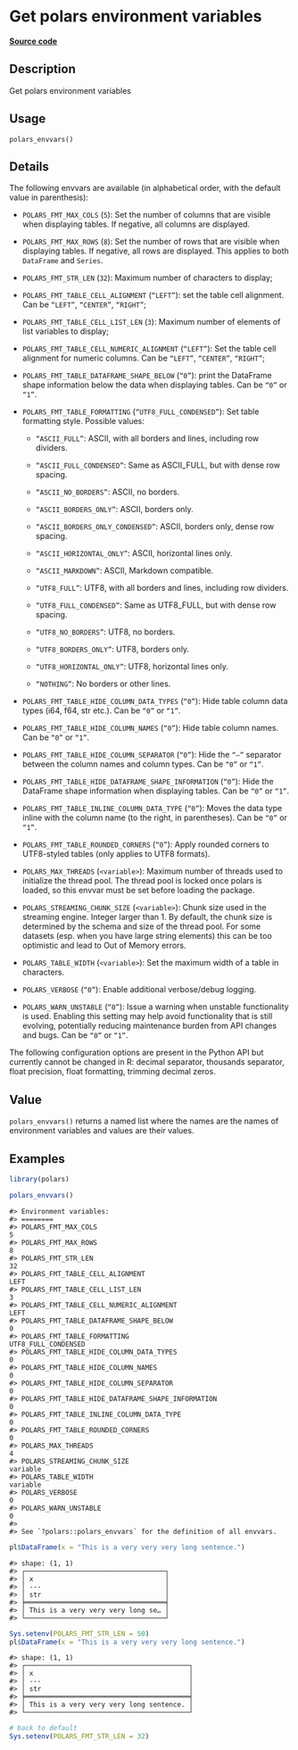 

# Get polars environment variables

[**Source code**](https://github.com/pola-rs/r-polars/tree/8dac37e8bf89bcd080a13d0ed20dd1dc2bee615f/R/polars_envvars.R#L84)

## Description

Get polars environment variables

## Usage

<pre><code class='language-R'>polars_envvars()
</code></pre>

## Details

The following envvars are available (in alphabetical order, with the
default value in parenthesis):

<ul>
<li>

<code>POLARS_FMT_MAX_COLS</code> (<code>5</code>): Set the number of
columns that are visible when displaying tables. If negative, all
columns are displayed.

</li>
<li>

<code>POLARS_FMT_MAX_ROWS</code> (<code>8</code>): Set the number of
rows that are visible when displaying tables. If negative, all rows are
displayed. This applies to both <code>DataFrame</code> and
<code>Series</code>.

</li>
<li>

<code>POLARS_FMT_STR_LEN</code> (<code>32</code>): Maximum number of
characters to display;

</li>
<li>

<code>POLARS_FMT_TABLE_CELL_ALIGNMENT</code> (<code>“LEFT”</code>): set
the table cell alignment. Can be <code>“LEFT”</code>,
<code>“CENTER”</code>, <code>“RIGHT”</code>;

</li>
<li>

<code>POLARS_FMT_TABLE_CELL_LIST_LEN</code> (<code>3</code>): Maximum
number of elements of list variables to display;

</li>
<li>

<code>POLARS_FMT_TABLE_CELL_NUMERIC_ALIGNMENT</code>
(<code>“LEFT”</code>): Set the table cell alignment for numeric columns.
Can be <code>“LEFT”</code>, <code>“CENTER”</code>, <code>“RIGHT”</code>;

</li>
<li>

<code>POLARS_FMT_TABLE_DATAFRAME_SHAPE_BELOW</code> (<code>“0”</code>):
print the DataFrame shape information below the data when displaying
tables. Can be <code>“0”</code> or <code>“1”</code>.

</li>
<li>

<code>POLARS_FMT_TABLE_FORMATTING</code>
(<code>“UTF8_FULL_CONDENSED”</code>): Set table formatting style.
Possible values:

<ul>
<li>

<code>“ASCII_FULL”</code>: ASCII, with all borders and lines, including
row dividers.

</li>
<li>

<code>“ASCII_FULL_CONDENSED”</code>: Same as ASCII_FULL, but with dense
row spacing.

</li>
<li>

<code>“ASCII_NO_BORDERS”</code>: ASCII, no borders.

</li>
<li>

<code>“ASCII_BORDERS_ONLY”</code>: ASCII, borders only.

</li>
<li>

<code>“ASCII_BORDERS_ONLY_CONDENSED”</code>: ASCII, borders only, dense
row spacing.

</li>
<li>

<code>“ASCII_HORIZONTAL_ONLY”</code>: ASCII, horizontal lines only.

</li>
<li>

<code>“ASCII_MARKDOWN”</code>: ASCII, Markdown compatible.

</li>
<li>

<code>“UTF8_FULL”</code>: UTF8, with all borders and lines, including
row dividers.

</li>
<li>

<code>“UTF8_FULL_CONDENSED”</code>: Same as UTF8_FULL, but with dense
row spacing.

</li>
<li>

<code>“UTF8_NO_BORDERS”</code>: UTF8, no borders.

</li>
<li>

<code>“UTF8_BORDERS_ONLY”</code>: UTF8, borders only.

</li>
<li>

<code>“UTF8_HORIZONTAL_ONLY”</code>: UTF8, horizontal lines only.

</li>
<li>

<code>“NOTHING”</code>: No borders or other lines.

</li>
</ul>
</li>
<li>

<code>POLARS_FMT_TABLE_HIDE_COLUMN_DATA_TYPES</code> (<code>“0”</code>):
Hide table column data types (i64, f64, str etc.). Can be
<code>“0”</code> or <code>“1”</code>.

</li>
<li>

<code>POLARS_FMT_TABLE_HIDE_COLUMN_NAMES</code> (<code>“0”</code>): Hide
table column names. Can be <code>“0”</code> or <code>“1”</code>.

</li>
<li>

<code>POLARS_FMT_TABLE_HIDE_COLUMN_SEPARATOR</code> (<code>“0”</code>):
Hide the <code>“—”</code> separator between the column names and column
types. Can be <code>“0”</code> or <code>“1”</code>.

</li>
<li>

<code>POLARS_FMT_TABLE_HIDE_DATAFRAME_SHAPE_INFORMATION</code>
(<code>“0”</code>): Hide the DataFrame shape information when displaying
tables. Can be <code>“0”</code> or <code>“1”</code>.

</li>
<li>

<code>POLARS_FMT_TABLE_INLINE_COLUMN_DATA_TYPE</code>
(<code>“0”</code>): Moves the data type inline with the column name (to
the right, in parentheses). Can be <code>“0”</code> or <code>“1”</code>.

</li>
<li>

<code>POLARS_FMT_TABLE_ROUNDED_CORNERS</code> (<code>“0”</code>): Apply
rounded corners to UTF8-styled tables (only applies to UTF8 formats).

</li>
<li>

<code>POLARS_MAX_THREADS</code>
(<code style="white-space: pre;">\<variable\></code>): Maximum number of
threads used to initialize the thread pool. The thread pool is locked
once polars is loaded, so this envvar must be set before loading the
package.

</li>
<li>

<code>POLARS_STREAMING_CHUNK_SIZE</code>
(<code style="white-space: pre;">\<variable\></code>): Chunk size used
in the streaming engine. Integer larger than 1. By default, the chunk
size is determined by the schema and size of the thread pool. For some
datasets (esp. when you have large string elements) this can be too
optimistic and lead to Out of Memory errors.

</li>
<li>

<code>POLARS_TABLE_WIDTH</code>
(<code style="white-space: pre;">\<variable\></code>): Set the maximum
width of a table in characters.

</li>
<li>

<code>POLARS_VERBOSE</code> (<code>“0”</code>): Enable additional
verbose/debug logging.

</li>
<li>

<code>POLARS_WARN_UNSTABLE</code> (<code>“0”</code>): Issue a warning
when unstable functionality is used. Enabling this setting may help
avoid functionality that is still evolving, potentially reducing
maintenance burden from API changes and bugs. Can be <code>“0”</code> or
<code>“1”</code>.

</li>
</ul>

The following configuration options are present in the Python API but
currently cannot be changed in R: decimal separator, thousands
separator, float precision, float formatting, trimming decimal zeros.

## Value

<code>polars_envvars()</code> returns a named list where the names are
the names of environment variables and values are their values.

## Examples

``` r
library(polars)

polars_envvars()
```

    #> Environment variables:
    #> ========                                                                     
    #> POLARS_FMT_MAX_COLS                                                 5
    #> POLARS_FMT_MAX_ROWS                                                 8
    #> POLARS_FMT_STR_LEN                                                 32
    #> POLARS_FMT_TABLE_CELL_ALIGNMENT                                  LEFT
    #> POLARS_FMT_TABLE_CELL_LIST_LEN                                      3
    #> POLARS_FMT_TABLE_CELL_NUMERIC_ALIGNMENT                          LEFT
    #> POLARS_FMT_TABLE_DATAFRAME_SHAPE_BELOW                              0
    #> POLARS_FMT_TABLE_FORMATTING                       UTF8_FULL_CONDENSED
    #> POLARS_FMT_TABLE_HIDE_COLUMN_DATA_TYPES                             0
    #> POLARS_FMT_TABLE_HIDE_COLUMN_NAMES                                  0
    #> POLARS_FMT_TABLE_HIDE_COLUMN_SEPARATOR                              0
    #> POLARS_FMT_TABLE_HIDE_DATAFRAME_SHAPE_INFORMATION                   0
    #> POLARS_FMT_TABLE_INLINE_COLUMN_DATA_TYPE                            0
    #> POLARS_FMT_TABLE_ROUNDED_CORNERS                                    0
    #> POLARS_MAX_THREADS                                                  4
    #> POLARS_STREAMING_CHUNK_SIZE                                  variable
    #> POLARS_TABLE_WIDTH                                           variable
    #> POLARS_VERBOSE                                                      0
    #> POLARS_WARN_UNSTABLE                                                0
    #> 
    #> See `?polars::polars_envvars` for the definition of all envvars.

``` r
pl$DataFrame(x = "This is a very very very long sentence.")
```

    #> shape: (1, 1)
    #> ┌───────────────────────────────────┐
    #> │ x                                 │
    #> │ ---                               │
    #> │ str                               │
    #> ╞═══════════════════════════════════╡
    #> │ This is a very very very long se… │
    #> └───────────────────────────────────┘

``` r
Sys.setenv(POLARS_FMT_STR_LEN = 50)
pl$DataFrame(x = "This is a very very very long sentence.")
```

    #> shape: (1, 1)
    #> ┌─────────────────────────────────────────┐
    #> │ x                                       │
    #> │ ---                                     │
    #> │ str                                     │
    #> ╞═════════════════════════════════════════╡
    #> │ This is a very very very long sentence. │
    #> └─────────────────────────────────────────┘

``` r
# back to default
Sys.setenv(POLARS_FMT_STR_LEN = 32)
```
